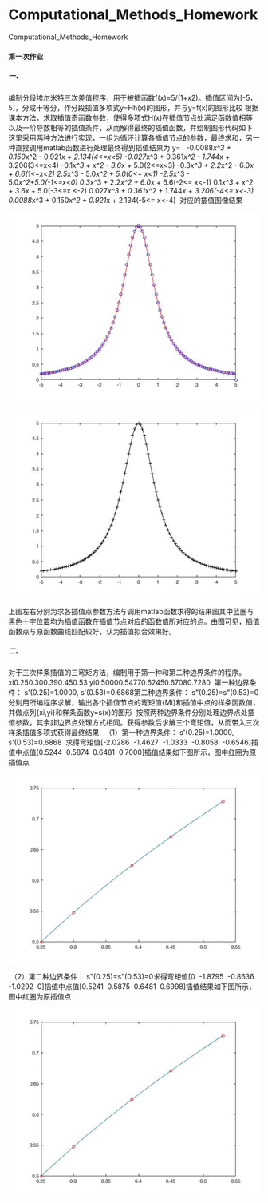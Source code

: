 # Computational_Methods_Homework
Computational_Methods_Homework
#### 第一次作业 
##### 一、
编制分段埃尔米特三次差值程序，用于被插函数f(x)=5/(1+x2)。插值区间为[-5，5]，分成十等分，作分段插值多项式y=Hh(x)的图形，并与y=f(x)的图形比较 根据课本方法，求取插值奇函数参数，使得多项式H(x)在插值节点处满足函数值相等以及一阶导数相等的插值条件，从而解得最终的插值函数，并绘制图形代码如下
这里采用两种方法进行实现，一组为循环计算各插值节点的参数，最终求和，另一种直接调用matlab函数进行处理最终得到插值结果为
y=  
-0.0088*x^3 + 0.150*x^2 - 0.921*x + 2.134(4&lt;=x&lt;5)
-0.027*x^3 + 0.361*x^2 - 1.744*x + 3.206(3&lt;=x&lt;4)
-0.1*x^3 + x^2 - 3.6*x + 5.0(2&lt;=x&lt;3)
-0.3*x^3 + 2.2*x^2 - 6.0*x + 6.6(1&lt;=x&lt;2)
2.5*x^3 - 5.0*x^2 + 5.0(0&lt;= x&lt;1)
-2.5*x^3 - 5.0*x^2+5.0(-1&lt;=x&lt;0)
0.3*x^3 + 2.2*x^2 + 6.0*x + 6.6(-2&lt;= x&lt;-1)
0.1*x^3 + x^2 + 3.6*x + 5.0(-3&lt;=x &lt;-2)
0.027*x^3 + 0.361*x^2 + 1.744*x + 3.206(-4&lt;= x&lt;-3)
0.0088*x^3 + 0.150*x^2 + 0.921*x + 2.134(-5&lt;= x&lt;-4) 
对应的插值图像结果

![hermite_1.jpg](https://github.com/YuxiangCui/Computational_Methods_Homework/blob/master/homework_1/hermite_1.jpg)

![hermite_2.jpg](https://github.com/YuxiangCui/Computational_Methods_Homework/blob/master/homework_1/hermite_2.jpg)

上图左右分别为求各插值点参数方法与调用matlab函数求得的结果图其中蓝圈与黑色十字位置均为插值函数在插值节点对应的函数值所对应的点。由图可见，插值函数点与原函数曲线匹配较好，认为插值拟合效果好。         

##### 二、
对于三次样条插值的三弯矩方法，编制用于第一种和第二种边界条件的程序。 
xi0.250.300.390.450.53
yi0.50000.54770.62450.67080.7280
 第一种边界条件： s'(0.25)=1.0000, s'(0.53)=0.6868第二种边界条件： s"(0.25)=s"(0.53)=0分别用所编程序求解，输出各个插值节点的弯矩值{Mi}和插值中点的样条函数值，并做点列{xi,yi}和样条函数y=s(x)的图形  按照两种边界条件分别处理边界点处插值参数，其余非边界点处理方式相同。获得参数后求解三个弯矩值，从而带入三次样条插值多项式获得最终结果  
 （1）第一种边界条件： s'(0.25)=1.0000, s'(0.53)=0.6868  求得弯矩值[-2.0286  -1.4627  -1.0333  -0.8058  -0.6546]插值中点值[0.5244  0.5874  0.6481  0.7000]插值结果如下图所示，图中红圈为原插值点

![cubic_spline_1.jpg](https://github.com/YuxiangCui/Computational_Methods_Homework/blob/master/homework_1/cubic_spline_1.jpg)
 
 （2）第二种边界条件： s"(0.25)=s"(0.53)=0求得弯矩值[0  -1.8795  -0.8636  -1.0292  0]插值中点值[0.5241  0.5875  0.6481  0.6998]插值结果如下图所示，图中红圈为原插值点

![cubic_spline_2.jpg](https://github.com/YuxiangCui/Computational_Methods_Homework/blob/master/homework_1/cubic_spline_2.jpg)
 
